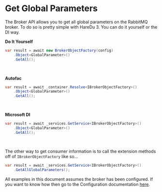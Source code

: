 # Get Global Parameters

The Broker API allows you to get all global parameters on the RabbitMQ broker. To do so is pretty simple with HareDu 3. You can do it yourself or the DI way.

**Do It Yourself**

```c#
var result = await new BrokerObjectFactory(config)
    .Object<GlobalParameter>()
    .GetAll();
```
<br>

**Autofac**

```c#
var result = await _container.Resolve<IBrokerObjectFactory>()
    .Object<GlobalParameter>()
    .GetAll();
```
<br>

**Microsoft DI**

```c#
var result = await _services.GetService<IBrokerObjectFactory>()
    .Object<GlobalParameter>()
    .GetAll();
```
<br>

The other way to get consumer information is to call the extension methods off of ```IBrokerObjectFactory``` like so...

```c#
var result = await _services.GetService<IBrokerObjectFactory>()
    .GetAllGlobalParameters();
```

All examples in this document assumes the broker has been configured. If you want to know how then go to the Configuration documentation [here](https://github.com/ahives/HareDu3/blob/master/docs/configuration.md).

